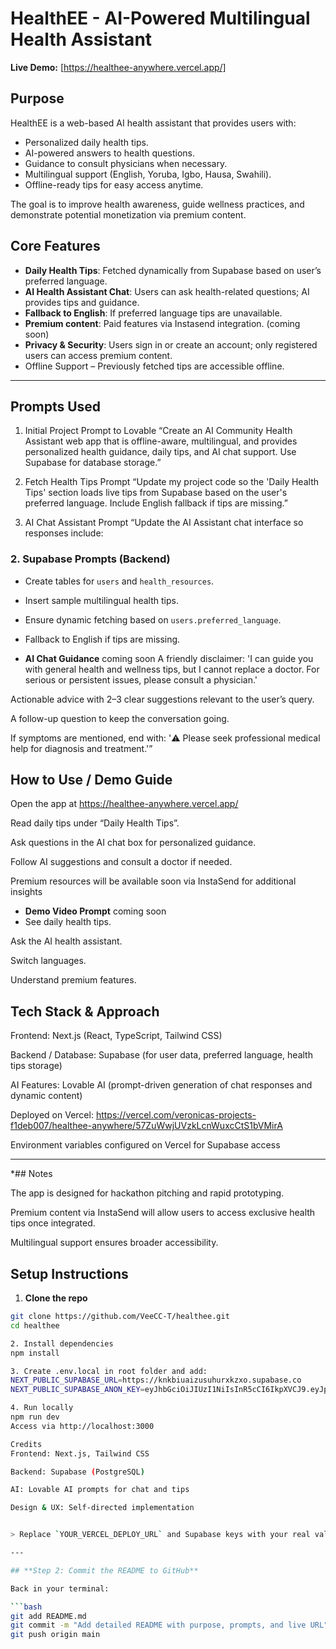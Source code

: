 # HealthEE - AI-Powered Multilingual Health Assistant

**Live Demo:** [https://healthee-anywhere.vercel.app/]


## Purpose

HealthEE is a web-based AI health assistant that provides users with:

- Personalized daily health tips.
- AI-powered answers to health questions.
- Guidance to consult physicians when necessary.
- Multilingual support (English, Yoruba, Igbo, Hausa, Swahili).
- Offline-ready tips for easy access anytime.

The goal is to improve health awareness, guide wellness practices, and demonstrate potential monetization via premium content.

## Core Features 

- **Daily Health Tips**: Fetched dynamically from Supabase based on user’s preferred language.  
- **AI Health Assistant Chat**: Users can ask health-related questions; AI provides tips and guidance.  
- **Fallback to English**: If preferred language tips are unavailable.  
- **Premium content**: Paid features via Instasend integration.  (coming soon)
- **Privacy & Security**: Users sign in or create an account; only registered users can access premium content.
- Offline Support – Previously fetched tips are accessible offline.

---

## Prompts Used
1. Initial Project Prompt to Lovable
“Create an AI Community Health Assistant web app that is offline-aware, multilingual, and provides personalized health guidance, daily tips, and AI chat support. Use Supabase for database storage.”

2. Fetch Health Tips Prompt
“Update my project code so the 'Daily Health Tips' section loads live tips from Supabase based on the user's preferred language. Include English fallback if tips are missing.”

3. AI Chat Assistant Prompt
“Update the AI Assistant chat interface so responses include:

### 2. Supabase Prompts (Backend)

- Create tables for `users` and `health_resources`.
- Insert sample multilingual health tips.
- Ensure dynamic fetching based on `users.preferred_language`.
- Fallback to English if tips are missing.

- **AI Chat Guidance** coming soon
A friendly disclaimer: 'I can guide you with general health and wellness tips, but I cannot replace a doctor. For serious or persistent issues, please consult a physician.'

Actionable advice with 2–3 clear suggestions relevant to the user’s query.

A follow-up question to keep the conversation going.

If symptoms are mentioned, end with: '⚠️ Please seek professional medical help for diagnosis and treatment.'”

## How to Use / Demo Guide
Open the app at https://healthee-anywhere.vercel.app/

Read daily tips under “Daily Health Tips”.

Ask questions in the AI chat box for personalized guidance.

Follow AI suggestions and consult a doctor if needed.

Premium resources will be available soon via InstaSend for additional insights


- **Demo Video Prompt** coming soon
- See daily health tips.

Ask the AI health assistant.

Switch languages.

Understand premium features.

## Tech Stack & Approach

Frontend: Next.js (React, TypeScript, Tailwind CSS)

Backend / Database: Supabase (for user data, preferred language, health tips storage)

AI Features: Lovable AI (prompt-driven generation of chat responses and dynamic content)

Deployed on Vercel: https://vercel.com/veronicas-projects-f1deb007/healthee-anywhere/57ZuWwjUVzkLcnWuxcCtS1bVMirA

Environment variables configured on Vercel for Supabase access

---

*## Notes

The app is designed for hackathon pitching and rapid prototyping.

Premium content via InstaSend will allow users to access exclusive health tips once integrated.

Multilingual support ensures broader accessibility.

## Setup Instructions

1. **Clone the repo**  
```bash
git clone https://github.com/VeeCC-T/healthee.git
cd healthee

2. Install dependencies
npm install

3. Create .env.local in root folder and add:
NEXT_PUBLIC_SUPABASE_URL=https://knkbiuaizusuhurxkzxo.supabase.co
NEXT_PUBLIC_SUPABASE_ANON_KEY=eyJhbGciOiJIUzI1NiIsInR5cCI6IkpXVCJ9.eyJpc3MiOiJzdXBhYmFzZSIsInJlZiI6Imtua2JpdWFpenVzdWh1cnhrenhvIiwicm9sZSI6ImFub24iLCJpYXQiOjE3NTY2NTc5MTcsImV4cCI6MjA3MjIzMzkxN30.YdIBXo9lZgxZykacN87Yaygh8YGYSBOxqUx8adEv7W8

4. Run locally
npm run dev
Access via http://localhost:3000

Credits
Frontend: Next.js, Tailwind CSS

Backend: Supabase (PostgreSQL)

AI: Lovable AI prompts for chat and tips

Design & UX: Self-directed implementation


> Replace `YOUR_VERCEL_DEPLOY_URL` and Supabase keys with your real values.

---

## **Step 2: Commit the README to GitHub**

Back in your terminal:

```bash
git add README.md
git commit -m "Add detailed README with purpose, prompts, and live URL"
git push origin main
